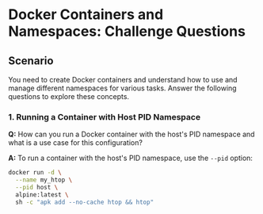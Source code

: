 # Docker Containers and Namespaces: Challenge Questions

## Scenario

You need to create Docker containers and understand how to use and manage different namespaces for various tasks. Answer the following questions to explore these concepts.

### 1. Running a Container with Host PID Namespace

**Q:** How can you run a Docker container with the host's PID namespace and what is a use case for this configuration?

**A:** To run a container with the host's PID namespace, use the `--pid` option:

```bash
docker run -d \
  --name my_htop \
  --pid host \
  alpine:latest \
  sh -c "apk add --no-cache htop && htop"
